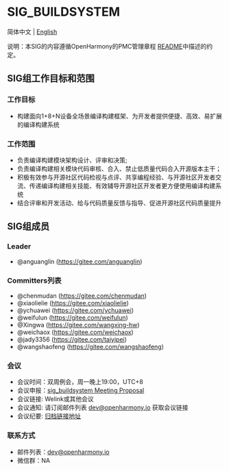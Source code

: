 # SIG_BUILDSYSTEM
简体中文 | [English](./sig_build_system.md)

说明：本SIG的内容遵循OpenHarmony的PMC管理章程 [README](/zh/pmc.md)中描述的约定。

## SIG组工作目标和范围

### 工作目标
- 构建面向1+8+N设备全场景编译构建框架、为开发者提供便捷、高效、易扩展的编译构建系统


### 工作范围
- 负责编译构建模块架构设计、评审和决策;
- 负责编译构建相关模块代码审核、合入、禁止低质量代码合入开源版本主干；
- 积极有效参与开源社区代码检视与点评、共享编程经验、与开源社区开发者交流、传递编译构建相关技能、有效辅导开源社区开发者更方便使用编译构建系统
- 结合评审和开发活动、给与代码质量反馈与指导、促进开源社区代码质量提升

## SIG组成员

### Leader
- @anguanglin (https://gitee.com/anguanglin)

### Committers列表
- @chenmudan (https://gitee.com/chenmudan)
- @xiaolielie (https://gitee.com/xiaolielie)
- @ychuawei (https://gitee.com/ychuawei)
- @weifulun (https://gitee.com/weifulun)
- @Xingwa (https://gitee.com/wangxing-hw)
- @weichaox (https://gitee.com/weichaox)
- @jady3356 (https://gitee.com/taiyipei)
- @wangshaofeng (https://gitee.com/wangshaofeng)

### 会议
 - 会议时间：双周例会，周一晚上19:00，UTC+8
 - 会议申报：[sig_buildsystem Meeting Proposal](https://shimo.im/sheets/m8AZV1JgE2UQ1KAb/MODOC/)
 - 会议链接: Welink或其他会议
 - 会议通知: 请订阅邮件列表 dev@openharmony.io 获取会议链接
 - 会议纪要: [归档链接地址](https://gitee.com/openharmony-sig/sig-content)

### 联系方式

- 邮件列表：dev@openharmony.io
- 微信群：NA
